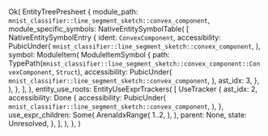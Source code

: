 Ok(
    EntityTreePresheet {
        module_path: `mnist_classifier::line_segment_sketch::convex_component`,
        module_specific_symbols: NativeEntitySymbolTable(
            [
                NativeEntitySymbolEntry {
                    ident: `ConvexComponent`,
                    accessibility: PubicUnder(
                        `mnist_classifier::line_segment_sketch::convex_component`,
                    ),
                    symbol: ModuleItem(
                        ModuleItemSymbol {
                            path: TypePath(`mnist_classifier::line_segment_sketch::convex_component::ConvexComponent`, `Struct`),
                            accessibility: PubicUnder(
                                `mnist_classifier::line_segment_sketch::convex_component`,
                            ),
                            ast_idx: 3,
                        },
                    ),
                },
            ],
        ),
        entity_use_roots: EntityUseExprTrackers(
            [
                UseTracker {
                    ast_idx: 2,
                    accessibility: Done {
                        accessibility: PubicUnder(
                            `mnist_classifier::line_segment_sketch::convex_component`,
                        ),
                    },
                    use_expr_children: Some(
                        ArenaIdxRange(
                            1..2,
                        ),
                    ),
                    parent: None,
                    state: Unresolved,
                },
            ],
        ),
    },
)
